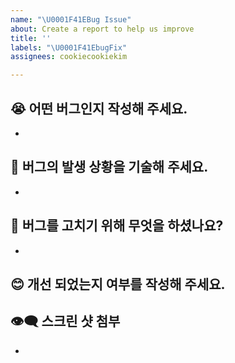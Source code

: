 ```yaml
---
name: "\U0001F41EBug Issue"
about: Create a report to help us improve
title: ''
labels: "\U0001F41EbugFix"
assignees: cookiecookiekim

---
```


## 😭 어떤 버그인지 작성해 주세요.
- 

## 🤔 버그의 발생 상황을 기술해 주세요.
- 

## 🤫 버그를 고치기 위해 무엇을 하셨나요?
- 

## 😊 개선 되었는지 여부를 작성해 주세요.

## 👁‍🗨 스크린 샷 첨부
-
